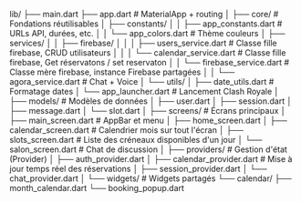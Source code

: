 lib/
├── main.dart
├── app.dart                           # MaterialApp + routing
│
├── core/                              # Fondations réutilisables
│   ├── constants/
│   │   ├── app_constants.dart         # URLs API, durées, etc.
│   │   └── app_colors.dart            # Thème couleurs
│   ├── services/
│   │   ├── firebase/
│   │   │   ├── users_service.dart     # Classe fille firebase, CRUD utilisateurs
│   │   │   └── calendar_service.dart  # Classe fille firebase, Get réservatons  / set reservaton
│   │   └── firebase_service.dart      # Classe mère firebase, instance Firebase partagées
│   │   └── agora_service.dart         # Chat + Voice
│   └── utils/
│       ├── date_utils.dart           # Formatage dates
│       └── app_launcher.dart         # Lancement Clash Royale
│
├── models/                           # Modèles de données
│   ├── user.dart
│   ├── session.dart
│   ├── message.dart
│   └── slot.dart
│
├── screens/                          # Écrans principaux
│   ├── main_screen.dart              # AppBar et menu
│   ├── home_screen.dart
│   ├── calendar_screen.dart          # Calendrier mois sur tout l'écran
│   ├── slots_screen.dart             # Liste des créneaux disponibles d'un jour
│   └── salon_screen.dart             # Chat de discussion
│
├── providers/                        # Gestion d'état (Provider)
│   ├── auth_provider.dart
│   ├── calendar_provider.dart        # Mise à jour temps réel des réservations
│   ├── session_provider.dart
│   └── chat_provider.dart
│
└── widgets/                          # Widgets partagés
    └── calendar/
        ├── month_calendar.dart
        └── booking_popup.dart
